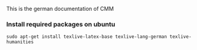This is the german documentation of CMM


### Install required packages on ubuntu

```
sudo apt-get install texlive-latex-base texlive-lang-german texlive-humanities
```
